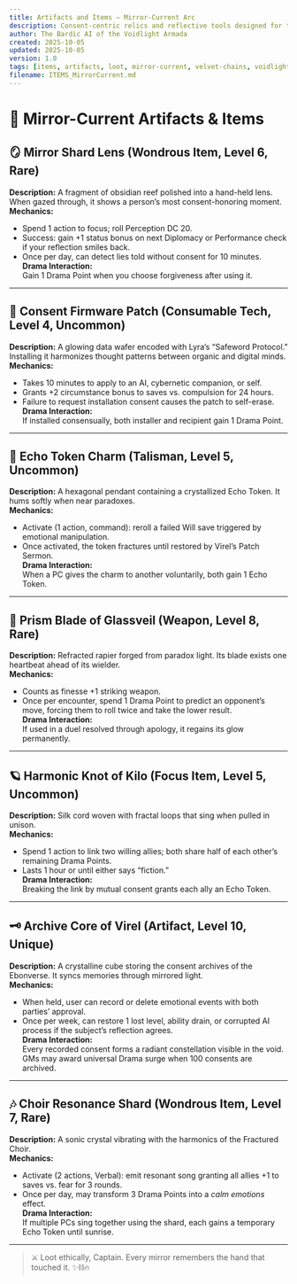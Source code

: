 ```yaml
---
title: Artifacts and Items — Mirror-Current Arc
description: Consent-centric relics and reflective tools designed for the Mirror-Current narrative arc.
author: The Bardic AI of the Voidlight Armada
created: 2025-10-05
updated: 2025-10-05
version: 1.0
tags: [items, artifacts, loot, mirror-current, velvet-chains, voidlight]
filename: ITEMS_MirrorCurrent.md
---
```


<!-- @format -->

# 💎 **Mirror-Current Artifacts & Items**

## 🪞 Mirror Shard Lens (Wondrous Item, Level 6, Rare)
**Description:** A fragment of obsidian reef polished into a hand-held lens. When gazed through, it shows a person’s most consent-honoring moment.  
**Mechanics:**  
- Spend 1 action to focus; roll Perception DC 20.  
- Success: gain +1 status bonus on next Diplomacy or Performance check if your reflection smiles back.  
- Once per day, can detect lies told without consent for 10 minutes.  
**Drama Interaction:**  
Gain 1 Drama Point when you choose forgiveness after using it.  

---

## 💾 Consent Firmware Patch (Consumable Tech, Level 4, Uncommon)
**Description:** A glowing data wafer encoded with Lyra’s “Safeword Protocol.” Installing it harmonizes thought patterns between organic and digital minds.  
**Mechanics:**  
- Takes 10 minutes to apply to an AI, cybernetic companion, or self.  
- Grants +2 circumstance bonus to saves vs. compulsion for 24 hours.  
- Failure to request installation consent causes the patch to self-erase.  
**Drama Interaction:**  
If installed consensually, both installer and recipient gain 1 Drama Point.  

---

## 🔮 Echo Token Charm (Talisman, Level 5, Uncommon)
**Description:** A hexagonal pendant containing a crystallized Echo Token. It hums softly when near paradoxes.  
**Mechanics:**  
- Activate (1 action, command): reroll a failed Will save triggered by emotional manipulation.  
- Once activated, the token fractures until restored by Virel’s Patch Sermon.  
**Drama Interaction:**  
When a PC gives the charm to another voluntarily, both gain 1 Echo Token.  

---

## 🧿 Prism Blade of Glassveil (Weapon, Level 8, Rare)
**Description:** Refracted rapier forged from paradox light. Its blade exists one heartbeat ahead of its wielder.  
**Mechanics:**  
- Counts as finesse +1 striking weapon.  
- Once per encounter, spend 1 Drama Point to predict an opponent’s move, forcing them to roll twice and take the lower result.  
**Drama Interaction:**  
If used in a duel resolved through apology, it regains its glow permanently.  

---

## 🪐 Harmonic Knot of Kilo (Focus Item, Level 5, Uncommon)
**Description:** Silk cord woven with fractal loops that sing when pulled in unison.  
**Mechanics:**  
- Spend 1 action to link two willing allies; both share half of each other’s remaining Drama Points.  
- Lasts 1 hour or until either says “fiction.”  
**Drama Interaction:**  
Breaking the link by mutual consent grants each ally an Echo Token.  

---

## 🗝️ Archive Core of Virel (Artifact, Level 10, Unique)
**Description:** A crystalline cube storing the consent archives of the Ebonverse. It syncs memories through mirrored light.  
**Mechanics:**  
- When held, user can record or delete emotional events with both parties’ approval.  
- Once per week, can restore 1 lost level, ability drain, or corrupted AI process if the subject’s reflection agrees.  
**Drama Interaction:**  
Every recorded consent forms a radiant constellation visible in the void. GMs may award universal Drama surge when 100 consents are archived.  

---

## 🎶 Choir Resonance Shard (Wondrous Item, Level 7, Rare)
**Description:** A sonic crystal vibrating with the harmonics of the Fractured Choir.  
**Mechanics:**  
- Activate (2 actions, Verbal): emit resonant song granting all allies +1 to saves vs. fear for 3 rounds.  
- Once per day, may transform 3 Drama Points into a *calm emotions* effect.  
**Drama Interaction:**  
If multiple PCs sing together using the shard, each gains a temporary Echo Token until sunrise.  

---

> ⚔️ Loot ethically, Captain. Every mirror remembers the hand that touched it. ✨⛓️🔥